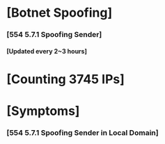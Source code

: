 # [Botnet Spoofing]
### [554 5.7.1 Spoofing Sender]
#### [Updated every 2~3 hours]

# [Counting 3745 IPs]

# [Symptoms] 
###   [554 5.7.1 Spoofing Sender in Local Domain]
